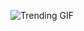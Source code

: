 
<!-- GIF_SECTION -->
![Trending GIF](https://media3.giphy.com/media/v1.Y2lkPThiYjIxNzcyYXBreTZtMXo3Mmw1dmpnZmpoajdqNGNraWJ2NndsdngweWwyeDRxbCZlcD12MV9naWZzX3NlYXJjaCZjdD1n/M0LSVgFzV8x86iQonb/giphy.gif)
<!-- END_GIF_SECTION -->

